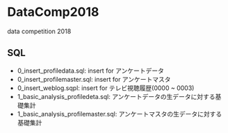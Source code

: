 # DataComp2018
data competition 2018

## SQL

- 0_insert_profiledata.sql: insert for アンケートデータ
- 0_insert_profilemaster.sql: insert for アンケートマスタ
- 0_insert_weblog.sqpl: insert for テレビ視聴履歴(0000 ~ 0003)
- 1_basic_analysis_profiledeta.sql: アンケートデータの生データに対する基礎集計
- 1_basic_analysis_profilemaster.sql: アンケートマスタの生データに対する基礎集計

